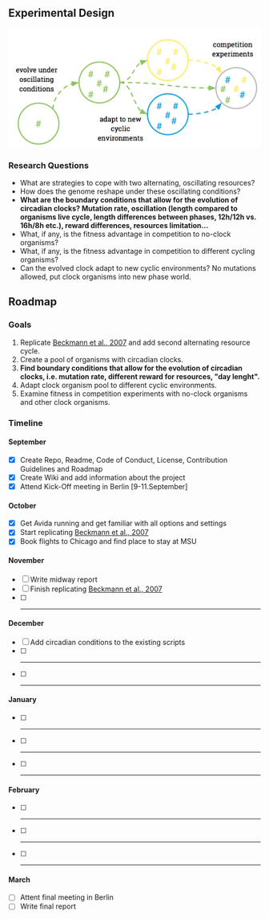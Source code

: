 ## Experimental Design
![alt text](images/ExperimentalDesign.png "Experimental Design")

### Research Questions

- What are strategies to cope with two alternating, oscillating resources?
- How does the genome reshape under these oscillating conditions?
- __What are the boundary conditions that allow for the evolution of circadian clocks? Mutation rate, oscillation (length compared to organisms live cycle, length differences between phases, 12h/12h vs. 16h/8h etc.), reward differences, resources limitation...__
- What, if any, is the fitness advantage in competition to no-clock organisms?
- What, if any, is the fitness advantage in competition to different cycling organisms?
- Can the evolved clock adapt to new cyclic environments? No mutations allowed, put clock organisms into new phase world.

## Roadmap
### Goals

1. Replicate [Beckmann et al., 2007](http://www.ofria.com/pubs/2007bBeckmannEtAl.pdf) and add second alternating resource cycle.
2. Create a pool of organisms with circadian clocks.
3. __Find boundary conditions that allow for the evolution of circadian clocks, i.e. mutation rate, different reward for resources, "day lenght".__
4. Adapt clock organism pool to different cyclic environments.
5. Examine fitness in competition experiments with no-clock organisms and other clock organisms.

### Timeline
#### September

- [x] Create Repo, Readme, Code of Conduct, License, Contribution Guidelines and Roadmap
- [x] Create Wiki and add information about the project
- [x] Attend Kick-Off meeting in Berlin [9-11.September]

#### October

- [x] Get Avida running and get familiar with all options and settings
- [x] Start replicating [Beckmann et al., 2007](http://www.ofria.com/pubs/2007bBeckmannEtAl.pdf)
- [x] Book flights to Chicago and find place to stay at MSU

#### November

- [ ] Write midway report
- [ ] Finish replicating [Beckmann et al., 2007](http://www.ofria.com/pubs/2007bBeckmannEtAl.pdf)
- [ ] ---

#### December

- [ ] Add circadian conditions to the existing scripts
- [ ] ---
- [ ] ---

#### January

- [ ] ---
- [ ] ---
- [ ] ---

#### February

- [ ] ---
- [ ] ---
- [ ] ---

#### March

- [ ] Attent final meeting in Berlin
- [ ] Write final report
